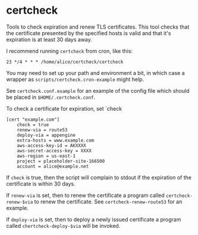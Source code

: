 # certcheck

Tools to check expiration and renew TLS certificates. This tool checks 
that the certificate presented by the specified hosts is valid and that 
it's expiration is at least 30 days away.

I recommend running `certcheck` from cron, like this:

```
23 */4 * * * /home/alice/certcheck/certcheck
```

You may need to set up your path and environment a bit, in which case a wrapper as `scripts/certcheck.cron-example` might help.

See `certcheck.conf.example` for an example of the config file which should be placed in `$HOME/.certcheck.conf`.

To check a certificate for expiration, set `check

```
[cert "example.com"]
	check = true
	renew-via = route53
	deploy-via = appengine
	extra-hosts = www.example.com
    aws-access-key-id = AKXXXX
    aws-secret-access-key = XXXX
    aws-region = us-east-1
	project = placeholder-site-166500
	account = alice@example.net
```

If `check` is true, then the script will complain to stdout if the expiration of the certificate is within
30 days.

If `renew-via` is set, then to renew the certificate a program called `certcheck-renew-$via` to renew the certificate. See `certcheck-renew-route53` for an example.

If `deploy-via` is set, then to deploy a newly issued certificate a program called `chertcheck-deploy-$via`
will be invoked.
